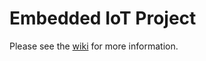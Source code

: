 # Embedded IoT Project

Please see the [wiki](https://github.com/RubenLaube-Pohto/embedded-project/wiki) for more information.
